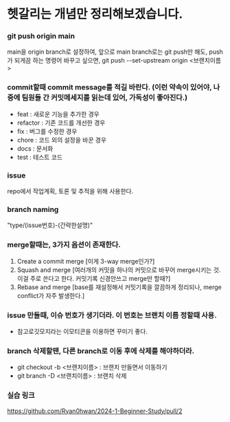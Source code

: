 # 헷갈리는 개념만 정리해보겠습니다.

### git push origin main
main을 origin branch로 설정하여, 앞으로 main branch로는 git push만 해도, push가 되게끔 하는 명령어
바꾸고 싶으면, git push --set-upstream origin <브랜치이름>

### commit할때 commit message를 적길 바란다. (이런 약속이 있어야, 나중에 팀원들 간 커밋메세지를 읽는데 있어, 가독성이 좋아진다.)
* feat : 새로운 기능을 추가한 경우
* refactor : 기존 코드를 개선한 경우
* fix : 버그를 수정한 경우
* chore : 코드 외의 설정을 바꾼 경우
* docs : 문서화
* test : 테스트 코드

### issue
repo에서 작업계획, 토론 및 추적을 위해 사용한다.

### branch naming
"type/(issue번호)-(간략한설명)"

### merge할때는, 3가지 옵션이 존재한다.
1. Create a commit merge [이게 3-way merge인가?]
2. Squash and merge [여러개의 커밋을 하나의 커밋으로 바꾸어 merge시키는 것. 이걸 주로 쓴다고 한다. 커밋기록 신경안쓰고 merge만 할때?]
3. Rebase and merge [base를 재설정해서 커밋기록을 깔끔하게 정리되나, merge conflict가 자주 발생한다.]


### issue 만들때, 이슈 번호가 생기더라. 이 번호는 브랜치 이름 정할때 사용.
* 참고로깃모지라는 이모티콘을 이용하면 꾸미기 좋다.

### branch 삭제할땐, 다른 branch로 이동 후에 삭제를 해야하더라.
* git checkout -b <브랜치이름> : 브랜치 만들면서 이동하기
* git branch -D <브랜치이름> : 브랜치 삭제


### 실습 링크
https://github.com/Ryan0hwan/2024-1-Beginner-Study/pull/2

